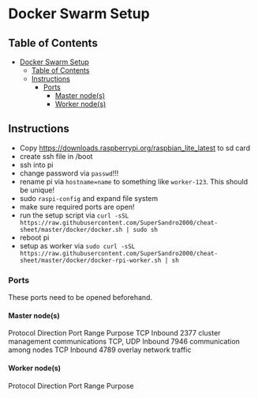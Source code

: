 # Docker Swarm Setup

## Table of Contents

- [Docker Swarm Setup](#docker-swarm-setup)
  - [Table of Contents](#table-of-contents)
  - [Instructions](#instructions)
    - [Ports](#ports)
      - [Master node(s)](#master-nodes)
      - [Worker node(s)](#worker-nodes)

## Instructions

- Copy <https://downloads.raspberrypi.org/raspbian_lite_latest> to sd card
- create ssh file in /boot
- ssh into pi
- change password via `passwd`!!!
- rename pi via `hostname=name` to something like `worker-123`. This should be unique!
- sudo `raspi-config` and expand file system
- make sure required ports are open!
- run the setup script via `curl -sSL https://raw.githubusercontent.com/SuperSandro2000/cheat-sheet/master/docker/docker.sh | sudo sh`
- reboot pi
- setup as worker via `sudo curl -sSL https://raw.githubusercontent.com/SuperSandro2000/cheat-sheet/master/docker/docker-rpi-worker.sh | sh`

### Ports

These ports need to be opened beforehand.

#### Master node(s)

Protocol Direction Port Range Purpose TCP Inbound 2377 cluster management communications TCP, UDP Inbound 7946 communication among nodes TCP Inbound 4789 overlay network traffic

#### Worker node(s)

Protocol Direction Port Range Purpose

